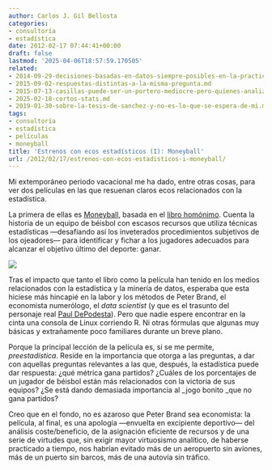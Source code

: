 ```yaml
---
author: Carlos J. Gil Bellosta
categories:
- consultoría
- estadística
date: 2012-02-17 07:44:41+00:00
draft: false
lastmod: '2025-04-06T18:57:59.170505'
related:
- 2014-09-29-decisiones-basadas-en-datos-siempre-posibles-en-la-practica.md
- 2015-09-02-respuestas-distintas-a-la-misma-pregunta.md
- 2015-07-13-casillas-puede-ser-un-portero-mediocre-pero-quienes-analizan-sus-numeros-lo-son-aun-mas.md
- 2025-02-18-cortos-stats.md
- 2019-01-30-sobre-la-tesis-de-sanchez-y-no-es-lo-que-se-espera-de-mi.md
tags:
- consultoría
- estadística
- películas
- moneyball
title: 'Estrenos con ecos estadísticos (I): Moneyball'
url: /2012/02/17/estrenos-con-ecos-estadisticos-i-moneyball/
---
```


Mi extemporáneo periodo vacacional me ha dado, entre otras cosas, para ver dos películas en las que resuenan claros ecos relacionados con la estadística.

La primera de ellas es [Moneyball](http://en.wikipedia.org/wiki/Moneyball_(film)), basada en el [libro homónimo](http://es.wikipedia.org/wiki/Moneyball). Cuenta la historia de un equipo de béisbol con escasos recursos que utiliza técnicas estadísticas —desafiando así los inveterados procedimientos subjetivos de los ojeadores— para identificar y fichar a los jugadores adecuados para alcanzar el objetivo último del deporte: ganar.


[![](/wp-uploads/2012/02/Moneyballsbn.jpg)
](/wp-uploads/2012/02/Moneyballsbn.jpg)


Tras el impacto que tanto el libro como la película han tenido en los medios relacionados con la estadística y la minería de datos, esperaba que esta hiciese más hincapié en la labor y los métodos de Peter Brand, el economista numerólogo, el _data scientist_ (y que es el trasunto del personaje real [Paul DePodesta](http://en.wikipedia.org/wiki/Paul_DePodesta)). Pero que nadie espere encontrar en la cinta una consola de Linux corriendo R. Ni otras fórmulas que algunas muy básicas y extrañamente poco familiares durante un breve plano.

Porque la principal lección de la película es, si se me permite, _preestadística_. Reside en la importancia que otorga a las preguntas, a dar con aquellas preguntas relevantes a las que, después, la estadística puede dar respuesta: ¿qué métrica gana partidos? ¿Cuáles de los porcentajes de un jugador de béisbol están más relacionados con la victoria de sus equipos? ¿Se está dando demasiada importancia al _jogo bonito _que no gana partidos?

Creo que en el fondo, no es azaroso que Peter Brand sea economista: la película, al final, es una apología —envuelta en excipiente deportivo— del análisis coste/beneficio, de la asignación eficiente de recursos y de una serie de virtudes que, sin exigir mayor virtuosismo analítico, de haberse practicado a tiempo, nos habrían evitado más de un aeropuerto sin aviones, más de un puerto sin barcos, más de una autovía sin tráfico.